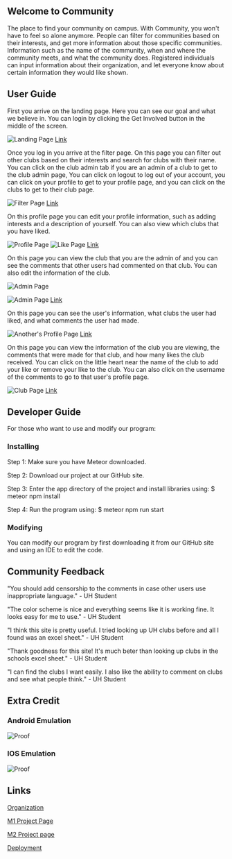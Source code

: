## Welcome to Community
The place to find your community on campus. With Community, you won't have to feel so alone anymore. People can filter for communities based on their interests, and get more information about those specific communities. Information such as the name of the community, when and where the community meets, and what the community does. Registered individuals can input information about their organization, and let everyone know about certain information they would like shown.

## User Guide

First you arrive on the landing page. Here you can see our goal and what we believe in. You can login by clicking the Get Involved button in the middle of the screen.

![Landing Page](images/landing2.png)
[Link](http://community.meteorapp.com/)

Once you log in you arrive at the filter page. On this page you can filter out other clubs based on their interests and search for clubs with their name. You can click on the club admin tab if you are an admin of a club to get to the club admin page, You can click on logout to log out of your account, you can click on your profile to get to your profile page, and you can click on the clubs to get to their club page.

![Filter Page](images/filter2.png)
[Link](http://community.meteorapp.com/tcchong/filter)

On this profile page you can edit your profile information, such as adding interests and a description of yourself. You can also view which clubs that you have liked.

![Profile Page](images/profile2.png)
![Like Page](images/like2.png)
[Link](http://community.meteorapp.com/tcchong/profile)

On this page you can view the club that you are the admin of and you can see the comments that other users had commented on that club. You can also edit the information of the club.

![Admin Page](images/admin2.png)

![Admin Page](images/comment2.png)
[Link](http://community.meteorapp.com/tcchong/clubadmin)


On this page you can see the user's information, what clubs the user had liked, and what comments the user had made.

![Another's Profile Page](images/profile3.png)
[Link](http://community.meteorapp.com/jordanoo/profile/jordanoo)


On this page you can view the information of the club you are viewing, the comments that were made for that club, and how  many likes the club received. You can click on the little heart near the name of the club to add your like or remove your like to the club. You can also click on the username of the comments to go to that user's profile page.

![Club Page](images/clubpage2.png)
[Link](http://community.meteorapp.com/jordanoo/clubpage/AtqoKMCsEpvMmdsf7)

## Developer Guide
For those who want to use and modify our program:

### Installing

Step 1: Make sure you have Meteor downloaded.

Step 2: Download our project at our GitHub site.

Step 3: Enter the app directory of the project and install libraries using: $ meteor npm install

Step 4: Run the program using: $ meteor npm run start

### Modifying

You can modify our program by first downloading it from our GitHub site and using an IDE to edit the code.

## Community Feedback

"You should add censorship to the comments in case other users use inappropriate language." - UH Student

"The color scheme is nice and everything seems like it is working fine. It looks easy for me to use." - UH Student

"I think this site is pretty useful. I tried looking up UH clubs before and all I found was an excel sheet." - UH Student

"Thank goodness for this site! It's much beter than looking up clubs in the schools excel sheet." - UH Student

"I can find the clubs I want easily. I also like the ability to comment on clubs and see what people think." - UH Student

## Extra Credit

### Android Emulation
![Proof](images/androidProof.png)

### IOS Emulation
![Proof](images/iosProof.png)

## Links
[Organization](https://github.com/uhcommunity)

[M1 Project Page](https://github.com/uhcommunity/Community/projects/1)

[M2 Project page](https://github.com/uhcommunity/Community/projects/2)

[Deployment](http://community.meteorapp.com/)
